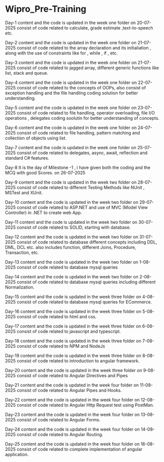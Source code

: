 # Wipro_Pre-Training

Day-1
content and the code is updated in the week one folder
on 20-07-2025
consist of code related to calculate, grade estimate ,text-to-speech etc.

Day-2
content and the code is updated in the week one folder
on 21-07-2025
consist of code related to the array declaration and its initialiation , along with the use of constraints like for , while , if , etc.

Day-3
content and the code is updated in the week one folder
on 21-07-2025
consist of code related to jagged array, different generic functions like list, stack and queue.

Day-4
content and the code is updated in the week one folder
on 22-07-2025
consist of code related to the concepts of OOPs, also consist of exception handling and the file handling coding solution for better understanding.

Day-5
content and the code is updated in the week one folder
on 23-07-2025
consist of code related to file handling, operator overloading, file I/O operations , delegates coding soolutin for better understanding of concepts.

Day-6
content and the code is updated in the week one folder
on 24-07-2025
consist of code related to file handling, pattern matching and collection of objects using list.

Day-7
content and the code is updated in the week one folder
on 25-07-2025
consist of code related to delegates, async, await, reflection and standard C# features.

Day-8
It is the day of Milestone -1 , i have given both the coding and the MCQ with good Scores.
on 26-07-2025

Day-9
content and the code is updated in the week two folder
on 28-07-2025
consist of code related to different Testing Methods like NUnit , MSTest and XUnit.

Day-10
content and the code is updated in the week two folder
on 29-07-2025
consist of code related to ASP.NET and use of MVC (Model View Controller) in .NET to create web App.

Day-11
content and the code is updated in the week two folder
on 30-07-2025
consist of code related to SOLID, starting with database.

Day-12
content and the code is updated in the week two folder
on 31-07-2025
consist of code related to database different concepts including DDL, DML, DCL etc. also includes function, different Joins, Procedure, Transaction, etc.

Day-13
content and the code is updated in the week two folder
on 1-08-2025
consist of code related to database mysql queries

Day-14
content and the code is updated in the week two folder
on 2-08-2025
consist of code related to database mysql queries including different Normalization.

Day-15
content and the code is updated in the week three folder
on 4-08-2025
consist of code related to database mysql queries for ECommerce.

Day-16
content and the code is updated in the week three folder
on 5-08-2025
consist of code related to html and css.

Day-17
content and the code is updated in the week three folder
on 6-08-2025
consist of code related to javascript and typescript.

Day-18
content and the code is updated in the week three folder
on 7-08-2025
consist of code related to NPM and NodeJs

Day-19
content and the code is updated in the week three folder
on 8-08-2025
consist of code related to introduction to angular framework.

Day-20
content and the code is updated in the week three folder
on 9-08-2025
consist of code related to Angular Directives and Pipes

Day-21
content and the code is updated in the week four folder
on 11-08-2025
consist of code related to Angular Pipes and Hooks.

Day-22
content and the code is updated in the week four folder
on 12-08-2025
consist of code related to Angular Http Request test using PostMan.

Day-23
content and the code is updated in the week four folder
on 13-08-2025
consist of code related to Angular Forms.

Day-24
content and the code is updated in the week four folder
on 14-08-2025
consist of code related to Angular Routing.

Day-25
content and the code is updated in the week four folder
on 16-08-2025
consist of code related to complete implementation of angular application.
